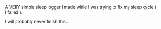 A VERY simple sleep logger I made while I was trying to fix my sleep cycle ( I failed ). 

I will probably never finish this..
